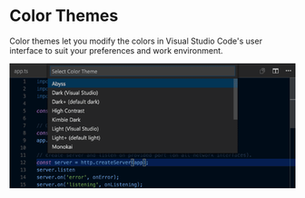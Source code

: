 # Color Themes

Color themes let you modify the colors in Visual Studio Code's user interface to suit your preferences and work environment.

![alt text](https://github.com/Onemanwolf/visual-studio-2019/blob/master/VisualStudioCode2019_Getting_Started/docs/Images/Themes/themes_hero.gif?raw=true "Request Pipeline")